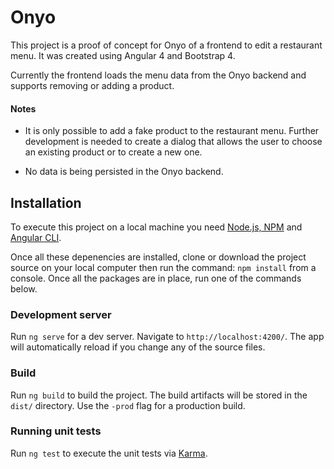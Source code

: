 # Onyo

This project is a proof of concept for Onyo of a frontend to edit a restaurant menu. It was created using Angular 4 and Bootstrap 4.

Currently the frontend loads the menu data from the Onyo backend and supports removing or adding a product.

#### Notes

*   It is only possible to add a fake product to the restaurant menu. Further development is needed to create a dialog that allows the user to choose an existing product or to create a new one.

*   No data is being persisted in the Onyo backend.

## Installation

To execute this project on a local machine you need [Node.js, NPM](https://docs.npmjs.com/getting-started/installing-node) and [Angular CLI](https://cli.angular.io/).

Once all these depenencies are installed, clone or download the project source on your local computer then run the command: `npm install` from a console. Once all the packages are in place, run one of the commands below.

### Development server

Run `ng serve` for a dev server. Navigate to `http://localhost:4200/`. The app will automatically reload if you change any of the source files.

### Build

Run `ng build` to build the project. The build artifacts will be stored in the `dist/` directory. Use the `-prod` flag for a production build.

### Running unit tests

Run `ng test` to execute the unit tests via [Karma](https://karma-runner.github.io).
